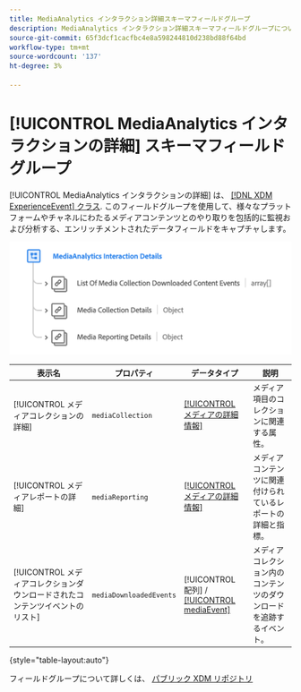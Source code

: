 ```yaml
---
title: MediaAnalytics インタラクション詳細スキーマフィールドグループ
description: MediaAnalytics インタラクション詳細スキーマフィールドグループについて説明します。
source-git-commit: 65f3dcf1cacfbc4e8a598244810d238bd88f64bd
workflow-type: tm+mt
source-wordcount: '137'
ht-degree: 3%

---
```


# [!UICONTROL MediaAnalytics インタラクションの詳細] スキーマフィールドグループ

[!UICONTROL MediaAnalytics インタラクションの詳細] は、 [[!DNL XDM ExperienceEvent] クラス](../../classes/experienceevent.md). このフィールドグループを使用して、様々なプラットフォームやチャネルにわたるメディアコンテンツとのやり取りを包括的に監視および分析する、エンリッチメントされたデータフィールドをキャプチャします。

![のスキーマ図 [!UICONTROL MediaAnalytics インタラクションの詳細] スキーマフィールドグループを使用します。](../../images/field-groups/mediaanalytics-interaction.png)

| 表示名 | プロパティ | データタイプ | 説明 |
|---| --- | --- | --- |
| [!UICONTROL メディアコレクションの詳細] | `mediaCollection` | [[!UICONTROL メディアの詳細情報]](../../data-types/media-details-information.md) | メディア項目のコレクションに関連する属性。 |
| [!UICONTROL メディアレポートの詳細] | `mediaReporting` | [[!UICONTROL メディアの詳細情報]](../../data-types/media-details-information.md) | メディアコンテンツに関連付けられているレポートの詳細と指標。 |
| [!UICONTROL メディアコレクションダウンロードされたコンテンツイベントのリスト] | `mediaDownloadedEvents` | [!UICONTROL 配列] / [[!UICONTROL mediaEvent]](../../data-types/media-event-information.md) | メディアコレクション内のコンテンツのダウンロードを追跡するイベント。 |

{style="table-layout:auto"}

フィールドグループについて詳しくは、 [パブリック XDM リポジトリ](https://github.com/adobe/xdm/blob/master/components/fieldgroups/experience-event/experienceevent-media-analytics.schema.json)
